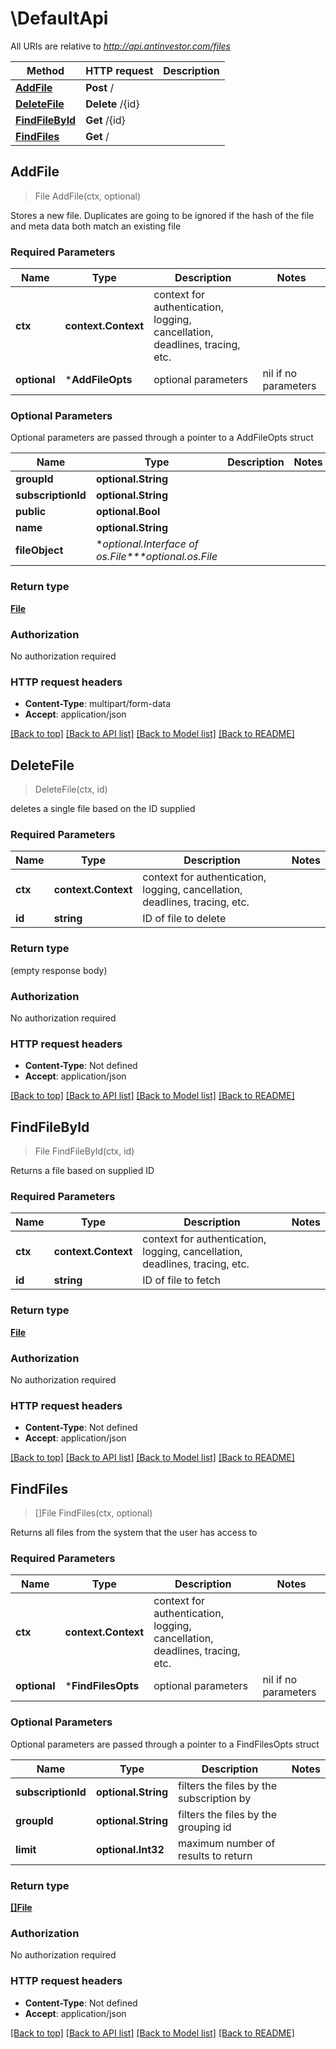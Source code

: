 # \DefaultApi

All URIs are relative to *http://api.antinvestor.com/files*

Method | HTTP request | Description
------------- | ------------- | -------------
[**AddFile**](DefaultApi.md#AddFile) | **Post** / | 
[**DeleteFile**](DefaultApi.md#DeleteFile) | **Delete** /{id} | 
[**FindFileById**](DefaultApi.md#FindFileById) | **Get** /{id} | 
[**FindFiles**](DefaultApi.md#FindFiles) | **Get** / | 



## AddFile

> File AddFile(ctx, optional)


Stores a new file. Duplicates are going to be ignored if the hash of the file and meta data both match an existing file

### Required Parameters


Name | Type | Description  | Notes
------------- | ------------- | ------------- | -------------
**ctx** | **context.Context** | context for authentication, logging, cancellation, deadlines, tracing, etc.
 **optional** | ***AddFileOpts** | optional parameters | nil if no parameters

### Optional Parameters

Optional parameters are passed through a pointer to a AddFileOpts struct


Name | Type | Description  | Notes
------------- | ------------- | ------------- | -------------
 **groupId** | **optional.String**|  | 
 **subscriptionId** | **optional.String**|  | 
 **public** | **optional.Bool**|  | 
 **name** | **optional.String**|  | 
 **fileObject** | **optional.Interface of *os.File****optional.*os.File**|  | 

### Return type

[**File**](File.md)

### Authorization

No authorization required

### HTTP request headers

- **Content-Type**: multipart/form-data
- **Accept**: application/json

[[Back to top]](#) [[Back to API list]](../README.md#documentation-for-api-endpoints)
[[Back to Model list]](../README.md#documentation-for-models)
[[Back to README]](../README.md)


## DeleteFile

> DeleteFile(ctx, id)


deletes a single file based on the ID supplied

### Required Parameters


Name | Type | Description  | Notes
------------- | ------------- | ------------- | -------------
**ctx** | **context.Context** | context for authentication, logging, cancellation, deadlines, tracing, etc.
**id** | **string**| ID of file to delete | 

### Return type

 (empty response body)

### Authorization

No authorization required

### HTTP request headers

- **Content-Type**: Not defined
- **Accept**: application/json

[[Back to top]](#) [[Back to API list]](../README.md#documentation-for-api-endpoints)
[[Back to Model list]](../README.md#documentation-for-models)
[[Back to README]](../README.md)


## FindFileById

> File FindFileById(ctx, id)


Returns a file based on supplied ID

### Required Parameters


Name | Type | Description  | Notes
------------- | ------------- | ------------- | -------------
**ctx** | **context.Context** | context for authentication, logging, cancellation, deadlines, tracing, etc.
**id** | **string**| ID of file to fetch | 

### Return type

[**File**](File.md)

### Authorization

No authorization required

### HTTP request headers

- **Content-Type**: Not defined
- **Accept**: application/json

[[Back to top]](#) [[Back to API list]](../README.md#documentation-for-api-endpoints)
[[Back to Model list]](../README.md#documentation-for-models)
[[Back to README]](../README.md)


## FindFiles

> []File FindFiles(ctx, optional)


Returns all files from the system that the user has access to 

### Required Parameters


Name | Type | Description  | Notes
------------- | ------------- | ------------- | -------------
**ctx** | **context.Context** | context for authentication, logging, cancellation, deadlines, tracing, etc.
 **optional** | ***FindFilesOpts** | optional parameters | nil if no parameters

### Optional Parameters

Optional parameters are passed through a pointer to a FindFilesOpts struct


Name | Type | Description  | Notes
------------- | ------------- | ------------- | -------------
 **subscriptionId** | **optional.String**| filters the files by the subscription by | 
 **groupId** | **optional.String**| filters the files by the grouping id | 
 **limit** | **optional.Int32**| maximum number of results to return | 

### Return type

[**[]File**](File.md)

### Authorization

No authorization required

### HTTP request headers

- **Content-Type**: Not defined
- **Accept**: application/json

[[Back to top]](#) [[Back to API list]](../README.md#documentation-for-api-endpoints)
[[Back to Model list]](../README.md#documentation-for-models)
[[Back to README]](../README.md)

